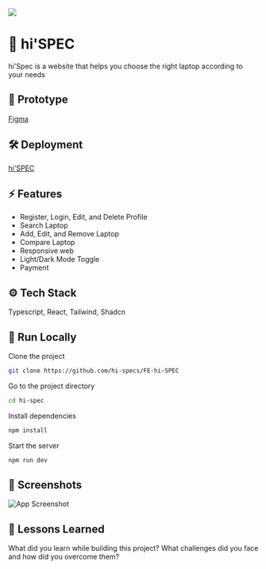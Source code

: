 <img src="https://github.com/hi-specs/BE-hi-SPEC/assets/50069221/1924bbf3-791d-463a-89ec-0705f6f9960b">

# 🚀 hi'SPEC

hi'Spec is a website that helps you choose the right laptop according to your needs

## 🎨 Prototype

[Figma](https://www.figma.com/file/rUcDe4ifIc4HC9ezq7H50k/hi'SPEC?type=design&node-id=0-1&mode=design&t=S1JJZqGRfRZ48JSZ-0)

## 🛠 Deployment

[hi'SPEC](hi-spec.vercel.app)

## ⚡️ Features

- Register, Login, Edit, and Delete Profile
- Search Laptop
- Add, Edit, and Remove Laptop
- Compare Laptop
- Responsive web
- Light/Dark Mode Toggle
- Payment

## ⚙️ Tech Stack

Typescript, React, Tailwind, Shadcn

## 🏃 Run Locally

Clone the project

```bash
git clone https://github.com/hi-specs/FE-hi-SPEC
```

Go to the project directory

```bash
cd hi-spec
```

Install dependencies

```bash
npm install
```

Start the server

```bash
npm run dev
```

## 💾 Screenshots

![App Screenshot](https://doc-0c-c0-docs.googleusercontent.com/docs/securesc/s5hi1dh70uur7vkme6i39q8tr0hn1srs/pf0o1bkgtkisrkpb5598moj0aj7l0id2/1703144325000/00106957336653674031/00106957336653674031/1aAqaN9vzgTJCDnBrdShTeoAlVrYr-diH?e=view&ax=AEqgLxkD-9aLHvg95X1CGTGfzHEa6YosTmc2Kly1OLMBBdvfv_wQTqn3woc0qScmHRUlhScGAJYBqRy4Z-uyl_tDExfbka3oybVmTurs3DhCD-DrAT-wIaYqYB8gXmqmuTzWiotA4cM8sFLBcyrPx7ecwtETiqsqKZvYbBg1OGmZMP1DdjoKq2WvlRPT71O0y2cNjg24DQRQXBnO65NQY6K9DLjd7dhExVo13J1d7McoHoBwDUWdQXHAksYIbniMjqjkNkGY_28mtFKCRN5-Iq2EZgMxmb_L15kPYEwT4cJ_ibW0LnSumhbzRZBbOIwi26fV3m0e2afdrUlUW8366mAhYaCyQncOhqRhhm0vPtXK3f0bFRRH_t_E77l7bHsLgU_qUgTsiXJXCb0nxgyY3J36ANBcfCEm8CqpG2DSzAJmKL0ezbNAetPff9sc6hU8_XBKo57Mr9jBoFK0xeHMT-rcYBvJAoCvxmZzL6bez958zynLIXsSFQ2eTHgLR_Tvg6FJs6vw-QoJPXunQVSaEHxyaX4dmfplrGU4RjIGgukOEizBnDn4pkC4IeVbHocOi57NZvOOWQ609fS9nSmWufewMvbc1zhMXpS1u7OK7au9hCyT_DI795MdoGjXx7dVQQIa8KUHHCUiB1RCAA7c_Hd6s_a3o96u0PNf75dAHiA3tUzIJssf1r_rzFogR-0KKAxygqYHY06hJb1qS1w3y_rRbZpdgQIVUunXaymbRzHf-cJHElkQTWsHPStMSTjKItBWo2AWGVb2fySY7BPGvkGHpMyOXkxvr2Q2cnHWKgbxjuDS8nwJlIX3alPU6BwMw-PgAhQmuGpam8bsNf6OdeRLGplirAvLbPcrKeVswOG_3dw&uuid=9a10736c-9524-4cfb-8000-0d6e1631a73f&authuser=0&nonce=utu95t98bhtho&user=00106957336653674031&hash=on7hvperi09c7etqn6j6ogtpi4bthjtr)

## 🧠 Lessons Learned

What did you learn while building this project? What challenges did you face and how did you overcome them?
